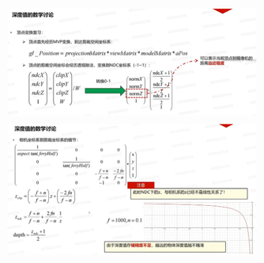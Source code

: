 ![输入图片说明](/imgs/2025-02-07/Mn4Ca6sAaf5jYKT8.png)

![输入图片说明](/imgs/2025-02-07/CzpWimBLyWbsil3O.png)
<!--stackedit_data:
eyJoaXN0b3J5IjpbMTcxMjgxNjcxMSwxNTQ4NDAyMTc2XX0=
-->